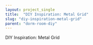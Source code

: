 ```yaml
---
layout: project_single
title:  "DIY Inspiration: Metal Grid"
slug: "diy-inspiration-metal-grid"
parent: "dorm-room-diy"
---
```

DIY Inspiration: Metal Grid